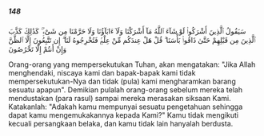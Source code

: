 ##### 148

<span class="ayah">سَيَقُولُ ٱلَّذِينَ أَشْرَكُوا۟ لَوْ شَآءَ ٱللَّهُ مَآ أَشْرَكْنَا وَلَآ ءَابَآؤُنَا وَلَا حَرَّمْنَا مِن شَىْءٍۢ ۚ كَذَٰلِكَ كَذَّبَ ٱلَّذِينَ مِن قَبْلِهِمْ حَتَّىٰ ذَاقُوا۟ بَأْسَنَا ۗ قُلْ هَلْ عِندَكُم مِّنْ عِلْمٍۢ فَتُخْرِجُوهُ لَنَآ ۖ إِن تَتَّبِعُونَ إِلَّا ٱلظَّنَّ وَإِنْ أَنتُمْ إِلَّا تَخْرُصُونَ</span>

<span class="ayah_translation">Orang-orang yang mempersekutukan Tuhan, akan mengatakan: "Jika Allah menghendaki, niscaya kami dan bapak-bapak kami tidak mempersekutukan-Nya dan tidak (pula) kami mengharamkan barang sesuatu apapun". Demikian pulalah orang-orang sebelum mereka telah mendustakan (para rasul) sampai mereka merasakan siksaan Kami. Katakanlah: "Adakah kamu mempunyai sesuatu pengetahuan sehingga dapat kamu mengemukakannya kepada Kami?" Kamu tidak mengikuti kecuali persangkaan belaka, dan kamu tidak lain hanyalah berdusta.</span>
